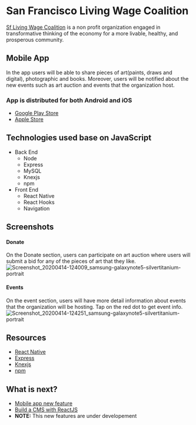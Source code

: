 # San Francisco Living Wage Coalition
[Sf Living Wage Coalition](https://www.livingwage-sf.org/) is a non profit organization engaged in transformative thinking of the economy for a more livable, healthy, and prosperous community.

## Mobile App
In the app users will be able to share pieces of art(paints, draws and digital), photographic and books. Moreover, users will be notified about the new events such as art auction and events that the organization host.

### App is distributed for both Android and iOS
* [Google Play Store](https://play.google.com/store/apps/details?id=com.sfLiving.sflivingwagecoalition&hl=en)
* [Apple Store](https://apps.apple.com/us/app/id1510663811)

## Technologies used base on JavaScript
* Back End
  * Node
  * Express
  * MySQL
  * Knexjs
  * npm
* Front End
  * React Native
  * React Hooks
  * Navigation

## Screenshots
#### Donate
On the Donate section, users can participate on art auction where users will submit a bid for any of the pieces of art that they like.
![Screenshot_20200414-124009_samsung-galaxynote5-silvertitanium-portrait](https://user-images.githubusercontent.com/27458911/95143311-96812900-072a-11eb-9bfb-63663c2679c3.png)

#### Events
On the event section, users will have more detail information about events that the organization will be hosting. Tap on the red dot to get event info.
![Screenshot_20200414-124251_samsung-galaxynote5-silvertitanium-portrait](https://user-images.githubusercontent.com/27458911/95143732-b9f8a380-072b-11eb-9fae-2855291b24e2.png)

## Resources
* [React Native](https://reactnative.dev/)
* [Express](https://expressjs.com/)
* [Knexjs](http://knexjs.org/)
* [npm](https://www.npmjs.com/)

## What is next?
* [Mobile app new feature](https://github.com/jmejiamu/sflivingwagenewfeature)
* [Build a CMS with ReactJS](https://github.com/jmejiamu/mobile-sf-admin)
* __NOTE:__ This new features are under developement
